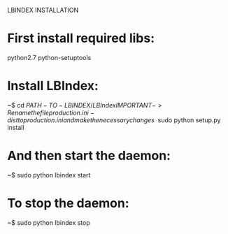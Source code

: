 
LBINDEX INSTALLATION

# First install required libs:

python2.7
python-setuptools

# Install LBIndex:

~$ cd $PATH-TO-LBINDEX/LBIndex
IMPORTANT -> Rename the file production.ini-dist to production.ini and make the necessary changes
~$ sudo python setup.py install

# And then start the daemon:

~$ sudo python lbindex start

# To stop the daemon:
~$ sudo python lbindex stop
